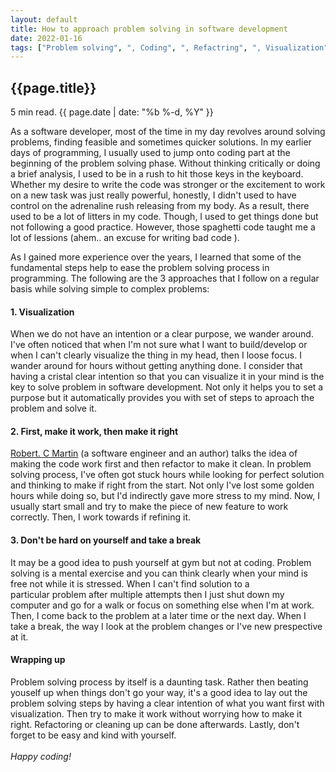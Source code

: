 ```yaml
---
layout: default
title: How to approach problem solving in software development
date: 2022-01-16
tags: ["Problem solving", ", Coding", ", Refactring", ", Visualization"]
---
```

<section class="article-detail-block dark-bg mtb-150">
    <div class="container grid grid-1">
        <div class="mi-content">
            <h1>{{page.title}}</h1>
            <p class="time-n-date">5 min read. {{ page.date | date: "%b %-d, %Y" }}</p>
            <!-- start_excerpt -->
            <p>As a software developer, most of the time in my day revolves around solving problems, finding feasible and sometimes quicker solutions. In my earlier days of programming, I usually used to jump onto coding part&nbsp;at the beginning of the problem solving phase.&nbsp;Without thinking critically or doing a&nbsp;brief analysis, I used to be in a rush to hit those&nbsp;keys in the keyboard. Whether my desire to write the code was stronger or the excitement to work on a new task was just really powerful, honestly, I didn't&nbsp;used to have control on the adrenaline rush releasing from&nbsp;my body. As a result, there used to be a lot of litters in&nbsp;my code. Though, I used to get things done but not following a good practice. However, those spaghetti code taught me a lot of lessions (ahem.. an excuse for writing bad code ).</p>
            <!--end_excerpt-->

<p>As I gained more experience over the years, I learned that some of the fundamental steps help to ease the problem solving process in programming. The following are the 3 approaches that I follow on a regular basis&nbsp;while solving simple to complex problems:</p>

<h4>1. Visualization</h4>

<p>When we do not have an intention or a clear purpose, we wander around. I've often noticed that when I'm not sure what I want to build/develop or when I can't clearly visualize the thing in my head, then I loose focus. I wander around for hours without getting anything done. I consider that having a cristal clear intention so that you can visualize it in your mind is the key to solve problem in software development. Not only it helps you to set a purpose but it automatically provides you with set of steps to aproach the problem and solve it.</p>

<h4>2. First, make it work, then make it right</h4>

<p><a href="https://en.wikipedia.org/wiki/Robert_C._Martin">Robert. C Martin</a> (a software engineer and an author) talks the idea of making the code work first and then refactor to make it clean. In problem solving process, I've often got stuck hours while looking for perfect solution and thinking to make if right from the start. Not only I've lost some golden hours while doing so, but I'd indirectly gave&nbsp;more stress to my mind. Now, I usually start small and try to make the piece of new feature to work correctly. Then, I work towards if refining it.&nbsp;&nbsp;</p>

<h4>3. Don't be hard on yourself and take a break</h4>

<p>It may be a good idea to push yourself at gym but not at coding. Problem solving is a mental exercise and you can think clearly when your mind is free not while it is stressed. When I can't find solution to a particular&nbsp;problem after multiple attempts then I just shut down my computer and go for a walk or focus on something else when I'm at work. Then, I come back to the problem at a later time or the next day. When I take a break, the way I look at the problem changes or I've new prespective at it.</p>

<h4>Wrapping up</h4>

<p>Problem solving process by itself is a daunting task. Rather then beating youself up when things don't go your way, it's a good idea to&nbsp;lay out the problem solving steps by having a clear intention of what you want first with visualization. Then try to make it work without worrying how to make it right. Refactoring&nbsp;or cleaning up can be done afterwards. Lastly, don't forget to be easy and kind&nbsp;with yourself.<br>
<br>
<em>Happy coding!</em></p>
        </div>
    </div>
</section>